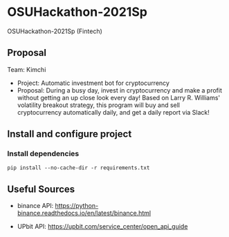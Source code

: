 # OSUHackathon-2021Sp
OSUHackathon-2021Sp (Fintech)

## Proposal
Team: Kimchi
* Project: Automatic investment bot for cryptocurrency
* Proposal: During a busy day, invest in cryptocurrency and make a profit without getting an up close look every day! Based on Larry R. Williams' volatility breakout strategy, this program will buy and sell cryptocurrency automatically daily, and get a daily report via Slack!

## Install and configure project

### Install dependencies

```
pip install --no-cache-dir -r requirements.txt
```

## Useful Sources
* binance API: https://python-binance.readthedocs.io/en/latest/binance.html

* UPbit API: https://upbit.com/service_center/open_api_guide
